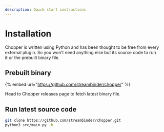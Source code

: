 ```yaml
---
description: Quick start instructions
---
```


# Installation

Chopper is written using Python and has been thought to be free from every external plugin. So you won't need anything else but its source code to run it or the prebuilt binary file.

## Prebuilt binary

{% embed url="https://github.com/streambinder/chopper" %}

Head to Chopper releases page to fetch latest binary file.

## Run latest source code

```bash
git clone https://github.com/streambinder/chopper.git
python3 src/main.py -h
```

